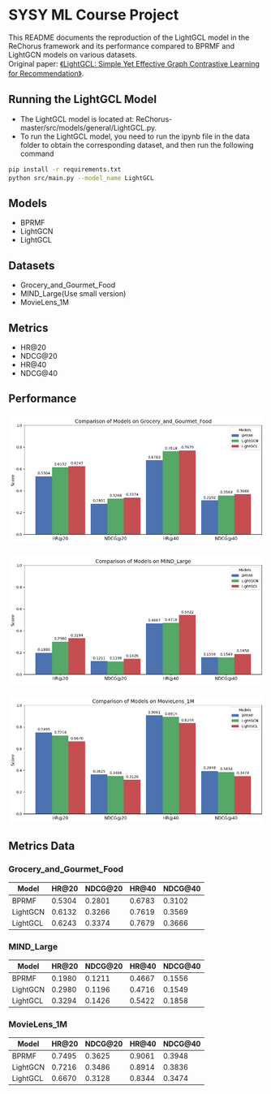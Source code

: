 # SYSY ML Course Project

This README documents the reproduction of the LightGCL model in the ReChorus framework and its performance compared to BPRMF and LightGCN models on various datasets.\
Original paper: [《LightGCL: Simple Yet Effective Graph Contrastive Learning for Recommendation》](https://openreview.net/forum?id=FKXVK9dyMM).

## Running the LightGCL Model
- The LightGCL model is located at: ReChorus-master/src/models/general/LightGCL.py.
- To run the LightGCL model, you need to run the ipynb file in the data folder to obtain the corresponding dataset, and then run the following command 
```bash
pip install -r requirements.txt
python src/main.py --model_name LightGCL
```
   
## Models

- BPRMF
- LightGCN
- LightGCL

## Datasets

- Grocery_and_Gourmet_Food
- MIND_Large(Use small version)
- MovieLens_1M

## Metrics

- HR@20
- NDCG@20
- HR@40
- NDCG@40

## Performance

### 
![Grocery Performance](result/Grocery_and_Gourmet_Food.png)

### 
![MIND Performance](result/MIND_Large.png)

### 
![MovieLens Performance](result/MovieLens_1M.png)

## Metrics Data

### Grocery_and_Gourmet_Food

| Model   | HR@20    | NDCG@20  | HR@40    | NDCG@40  |
|---------|----------|----------|----------|----------|
| BPRMF   | 0.5304   | 0.2801   | 0.6783   | 0.3102   |
| LightGCN| 0.6132   | 0.3266   | 0.7619   | 0.3569   |
| LightGCL| 0.6243   | 0.3374   | 0.7679   | 0.3666   |

### MIND_Large

| Model   | HR@20    | NDCG@20  | HR@40    | NDCG@40  |
|---------|----------|----------|----------|----------|
| BPRMF   | 0.1980   | 0.1211   | 0.4667   | 0.1556   |
| LightGCN| 0.2980   | 0.1196   | 0.4716   | 0.1549   |
| LightGCL| 0.3294   | 0.1426   | 0.5422   | 0.1858   |

### MovieLens_1M

| Model   | HR@20    | NDCG@20  | HR@40    | NDCG@40  |
|---------|----------|----------|----------|----------|
| BPRMF   | 0.7495   | 0.3625   | 0.9061   | 0.3948   |
| LightGCN| 0.7216   | 0.3486   | 0.8914   | 0.3836   |
| LightGCL| 0.6670   | 0.3128   | 0.8344   | 0.3474   |


